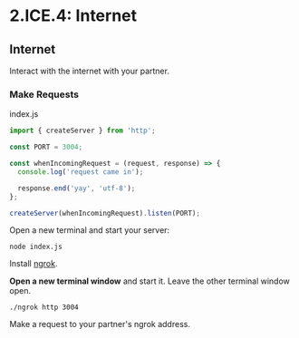 # 2.ICE.4: Internet

## Internet

Interact with the internet with your partner.

### Make Requests

index.js

```javascript
import { createServer } from 'http';

const PORT = 3004;

const whenIncomingRequest = (request, response) => {
  console.log('request came in');

  response.end('yay', 'utf-8');
};

createServer(whenIncomingRequest).listen(PORT);
```

Open a new terminal and start your server:

```text
node index.js
```

Install [ngrok](https://ngrok.com/).

**Open a new terminal window** and start it. Leave the other terminal window open.

```text
./ngrok http 3004
```

Make a request to your partner's ngrok address.

## 

